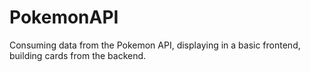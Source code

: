 # PokemonAPI
Consuming data from the Pokemon API, displaying in a basic frontend, building cards from the backend. 
